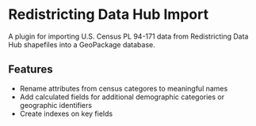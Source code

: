 Redistricting Data Hub Import
=============================

A plugin for importing U.S. Census PL 94-171 data from Redistricting Data Hub shapefiles into a GeoPackage database.

Features
--------
* Rename attributes from census categores to meaningful names
* Add calculated fields for additional demographic categories or geographic identifiers
* Create indexes on key fields
